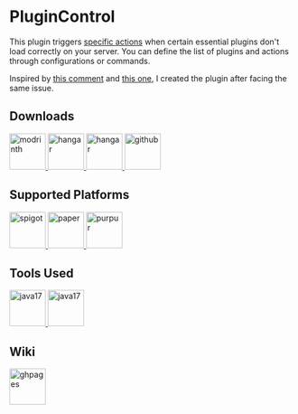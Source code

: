 # PluginControl

This plugin triggers [specific actions](https://github.com/SrBedrock/PluginControl/wiki/Configuration#actions) when certain essential plugins don't load correctly on your server. You can define the list of plugins and actions through configurations or commands.

Inspired by [this comment](https://github.com/PaperMC/Paper/issues/8859#issuecomment-1435905791) and [this one](https://github.com/PaperMC/Paper/pull/8108#issuecomment-1419304955), I created the plugin after facing the same issue.

## Downloads

<a href="https://modrinth.com/plugin/plugincontrol" target="_blank">
  <img alt="modrinth" height="64" src="https://cdn.jsdelivr.net/npm/@intergrav/devins-badges@3/assets/cozy/available/modrinth_vector.svg" title="Available on Modrinth">
</a>
<a href="https://hangar.papermc.io/SrBedrock/PluginControl" target="_blank">
  <img alt="hangar" height="64" src="https://cdn.jsdelivr.net/npm/@intergrav/devins-badges@3/assets/cozy/available/hangar_vector.svg" title="Available on Hangar">
</a>
<a href="https://www.spigotmc.org/resources/plugincontrol.110590/" target="_blank">
  <img alt="hangar" height="64" src="https://cdn.jsdelivr.net/npm/@intergrav/devins-badges@3/assets/cozy/available/spigot_vector.svg" title="Available on Spigot">
</a>
<a href="https://github.com/SrBedrock/PluginControl/actions" target="_blank">
  <img alt="github" height="64" src="https://cdn.jsdelivr.net/npm/@intergrav/devins-badges@3/assets/cozy/available/github_vector.svg" title="Available on Github">
</a>

## Supported Platforms

<a href="https://www.spigotmc.org" target="_blank">
  <img alt="spigot" height="64" src="https://cdn.jsdelivr.net/npm/@intergrav/devins-badges@3/assets/cozy/supported/spigot_vector.svg" title="Tested on Spigot">
</a>
<a href="https://papermc.io" target="_blank">
  <img alt="paper" height="64" src="https://cdn.jsdelivr.net/npm/@intergrav/devins-badges@3/assets/cozy/supported/paper_vector.svg" title="Tested on Paper">
</a>
<a href="https://purpurmc.org/" target="_blank">
  <img alt="purpur" height="64" src="https://cdn.jsdelivr.net/npm/@intergrav/devins-badges@3/assets/cozy/supported/purpur_vector.svg" title="Tested on Purpur">
</a>

## Tools Used

<a href="https://openjdk.org/projects/jdk/17/" target="_blank">
  <img alt="java17" height="64" src="https://cdn.jsdelivr.net/npm/@intergrav/devins-badges@3/assets/cozy/built-with/java17_vector.svg">
</a>

<a href="https://gradle.org/" target="_blank">
  <img alt="java17" height="64" src="https://cdn.jsdelivr.net/npm/@intergrav/devins-badges@3/assets/cozy/built-with/gradle_vector.svg">
</a>

## Wiki

<a href="https://github.com/SrBedrock/PluginControl/wiki" target="_blank">
<img alt="ghpages" height="64" src="https://cdn.jsdelivr.net/npm/@intergrav/devins-badges@3/assets/cozy/documentation/ghpages_vector.svg">
</a>
